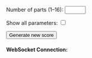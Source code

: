 <div style="margin-bottom: 1em">
    <label>Number of parts (1–16):</label>
    <input type="number" min="1" max="16" id="settings-parts">
</div>
<div style="margin-bottom: 1em">
    <label>Show all parameters:</label>
    <input id="settings-showall" type="checkbox">
</div>
<div>
    <button id="settings-generate">Generate new score</button>
</div>
<div>
    <h4>WebSocket Connection:</h4>
    <p id="ws-log"></p>
</div>
